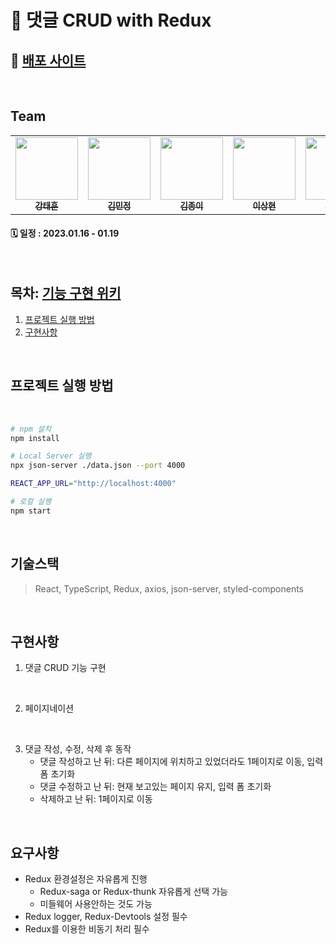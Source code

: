 # 📝 댓글 CRUD with Redux

## 📌 [배포 사이트](https://pre-onboarding-8th-4week-6.netlify.app/)

</br>

## Team

<table>
  <tbody>
    <tr>
      <td align="center"><a href="https://github.com/TaeTaehoon"><img src="https://user-images.githubusercontent.com/107424974/212338752-939b2522-7b0a-4e7c-9ef4-85d957ec8f7c.jpeg" width="100px;" alt=""/><br /><sub><b>강태훈</b></sub></a><br /></td>
      <td align="center"><a href="https://github.com/Tenykim1109"><img src="https://user-images.githubusercontent.com/107424974/212338696-72b9433d-2ed5-4954-b9ce-ef444aa662eb.jpeg" width="100px;" alt=""/><br /><sub><b>김민정</b></sub></a><br /></td>
      <td align="center"><a href="https://github.com/Paperkeem"><img src="https://user-images.githubusercontent.com/107424974/212338824-fc8fd767-7ed3-4600-9596-7665f823be03.jpeg" width="100px;" alt=""/><br /><sub><b>김종이</b></sub></a><br /></td>
      <td align="center"><a href="https://github.com/sanghyun-lee2"><img src="https://user-images.githubusercontent.com/107424974/212338676-3e3b273b-5860-4eed-b971-1a26a9572e74.png" width="100px;" alt=""/><br /><sub><b>이상현</b></sub></a><br /></td>
      <td align="center"><a href="https://github.com/LEE-YO-HAN"><img src="https://user-images.githubusercontent.com/107424974/212338768-2d0c7044-dc9e-4379-b9a9-bd7252e13287.png" width="100px;" alt=""/><br /><sub><b>이요한</b></sub></a><br /></td>
      <td align="center"><a href="https://github.com/rlorxl"><img src="https://user-images.githubusercontent.com/107424974/212338810-22a9d6cf-8073-45f5-a45a-a1025011d445.jpeg" width="100px;" alt=""/><br /><sub><b>이조은</b></sub></a><br /></td>
    </tr>
  </tbody>
</table>

#### 🗓 일정 : 2023.01.16 - 01.19

</br>

## 목차: [기능 구현 위키](https://github.com/wanted-onboarding8-6/pre-onboarding-8th-4week-6/wiki)

1. [프로젝트 실행 방법](#프로젝트-실행-방법)
2. [구현사항](#구현사항)

</br>

## 프로젝트 실행 방법

<br>

```bash
# npm 설치
npm install
```

```bash
# Local Server 실행
npx json-server ./data.json --port 4000
```

```bash
REACT_APP_URL="http://localhost:4000"
```

```bash
# 로컬 실행
npm start
```

<br>

## 기술스택

> React, TypeScript, Redux, axios, json-server, styled-components

<br>

## 구현사항

1. 댓글 CRUD 기능 구현

</br>

2. 페이지네이션

</br>

3. 댓글 작성, 수정, 삭제 후 동작
   - 댓글 작성하고 난 뒤: 다른 페이지에 위치하고 있었더라도 1페이지로 이동, 입력 폼 초기화
   - 댓글 수정하고 난 뒤: 현재 보고있는 페이지 유지, 입력 폼 초기화
   - 삭제하고 난 뒤: 1페이지로 이동

</br>

## 요구사항

- Redux 환경설정은 자유롭게 진행
   - Redux-saga or Redux-thunk 자유롭게 선택 가능
   - 미들웨어 사용안하는 것도 가능
- Redux logger, Redux-Devtools 설정 필수
- Redux를 이용한 비동기 처리 필수
